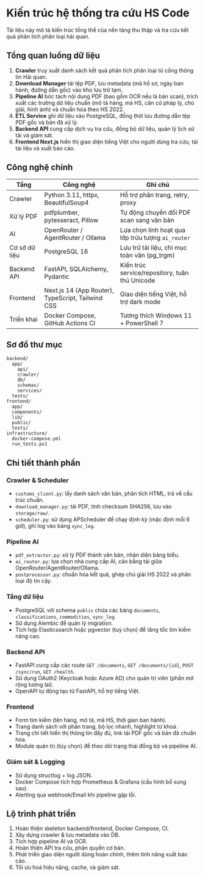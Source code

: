 # Kiến trúc hệ thống tra cứu HS Code

Tài liệu này mô tả kiến trúc tổng thể của nền tảng thu thập và tra cứu kết quả phân tích phân loại hải quan.

## Tổng quan luồng dữ liệu

1. **Crawler** truy xuất danh sách kết quả phân tích phân loại từ cổng thông tin Hải quan.
2. **Download Manager** tải tệp PDF, lưu metadata (mã hồ sơ, ngày ban hành, đường dẫn gốc) vào kho lưu trữ tạm.
3. **Pipeline AI** bóc tách nội dung PDF (bao gồm OCR nếu là bản scan), trích xuất các trường dữ liệu chuẩn (mô tả hàng, mã HS, căn cứ pháp lý, chú giải, hình ảnh) và chuẩn hóa theo HS 2022.
4. **ETL Service** ghi dữ liệu vào PostgreSQL, đồng thời lưu đường dẫn tệp PDF gốc và bản đã xử lý.
5. **Backend API** cung cấp dịch vụ tra cứu, đồng bộ dữ liệu, quản lý lịch sử tải và giám sát.
6. **Frontend Next.js** hiển thị giao diện tiếng Việt cho người dùng tra cứu, tải tài liệu và xuất báo cáo.

## Công nghệ chính

| Tầng | Công nghệ | Ghi chú |
| --- | --- | --- |
| Crawler | Python 3.11, httpx, BeautifulSoup4 | Hỗ trợ phân trang, retry, proxy |
| Xử lý PDF | pdfplumber, pytesseract, Pillow | Tự động chuyển đổi PDF scan sang văn bản |
| AI | OpenRouter / AgentRouter / Ollama | Lựa chọn linh hoạt qua lớp trừu tượng `ai_router` |
| Cơ sở dữ liệu | PostgreSQL 16 | Lưu trữ tài liệu, chỉ mục toàn văn (pg_trgm) |
| Backend API | FastAPI, SQLAlchemy, Pydantic | Kiến trúc service/repository, tuân thủ Unicode |
| Frontend | Next.js 14 (App Router), TypeScript, Tailwind CSS | Giao diện tiếng Việt, hỗ trợ dark mode |
| Triển khai | Docker Compose, GitHub Actions CI | Tương thích Windows 11 + PowerShell 7 |

## Sơ đồ thư mục

```
backend/
  app/
    api/
    crawler/
    db/
    schemas/
    services/
  tests/
frontend/
  app/
  components/
  lib/
  public/
  tests/
infrastructure/
  docker-compose.yml
  run_tests.ps1
```

## Chi tiết thành phần

### Crawler & Scheduler

- `customs_client.py`: lấy danh sách văn bản, phân tích HTML, trả về cấu trúc chuẩn.
- `download_manager.py`: tải PDF, tính checksum SHA256, lưu vào `storage/raw/`.
- `scheduler.py`: sử dụng APScheduler để chạy định kỳ (mặc định mỗi 6 giờ), ghi log vào bảng `sync_log`.

### Pipeline AI

- `pdf_extractor.py`: xử lý PDF thành văn bản, nhận diện bảng biểu.
- `ai_router.py`: lựa chọn nhà cung cấp AI, cân bằng tải giữa OpenRouter/AgentRouter/Ollama.
- `postprocessor.py`: chuẩn hóa kết quả, ghép chú giải HS 2022 và phân loại độ tin cậy.

### Tầng dữ liệu

- PostgreSQL với schema `public` chứa các bảng `documents`, `classifications`, `commodities`, `sync_log`.
- Sử dụng Alembic để quản lý migration.
- Tích hợp Elasticsearch hoặc pgvector (tuỳ chọn) để tăng tốc tìm kiếm nâng cao.

### Backend API

- FastAPI cung cấp các route `GET /documents`, `GET /documents/{id}`, `POST /sync/run`, `GET /health`.
- Sử dụng OAuth2 (Keycloak hoặc Azure AD) cho quản trị viên (phần mở rộng tương lai).
- OpenAPI tự động tạo từ FastAPI, hỗ trợ tiếng Việt.

### Frontend

- Form tìm kiếm (tên hàng, mô tả, mã HS, thời gian ban hành).
- Trang danh sách với phân trang, bộ lọc nhanh, highlight từ khoá.
- Trang chi tiết hiển thị thông tin đầy đủ, link tải PDF gốc và bản đã chuẩn hóa.
- Module quản trị (tùy chọn) để theo dõi trạng thái đồng bộ và pipeline AI.

### Giám sát & Logging

- Sử dụng structlog + log JSON.
- Docker Compose tích hợp Prometheus & Grafana (cấu hình bổ sung sau).
- Alerting qua webhook/Email khi pipeline gặp lỗi.

## Lộ trình phát triển

1. Hoàn thiện skeleton backend/frontend, Docker Compose, CI.
2. Xây dựng crawler & lưu metadata vào DB.
3. Tích hợp pipeline AI và OCR.
4. Hoàn thiện API tra cứu, phân quyền cơ bản.
5. Phát triển giao diện người dùng hoàn chỉnh, thêm tính năng xuất báo cáo.
6. Tối ưu hoá hiệu năng, cache, và giám sát.
